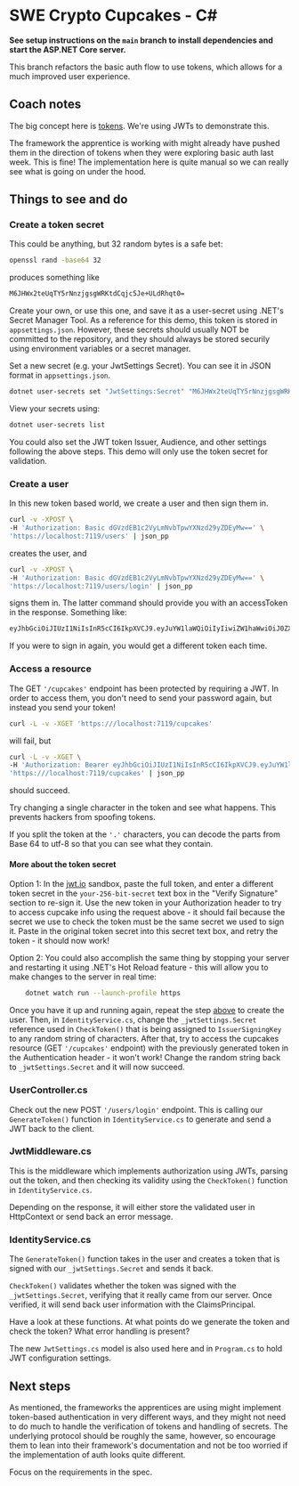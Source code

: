 # SWE Crypto Cupcakes - C#

**See setup instructions on the `main` branch to install dependencies and start
the ASP.NET Core server.**

This branch refactors the basic auth flow to use tokens, which allows for a much
improved user experience.

## Coach notes

The big concept here is [tokens](https://mv-swe-docs.netlify.app/backend/tokens.html).
We're using JWTs to demonstrate this.

The framework the apprentice is working with might already have pushed them in
the direction of tokens when they were exploring basic auth last week. This is
fine! The implementation here is quite manual so we can really see what is going
on under the hood.

## Things to see and do


### Create a token secret

This could be anything, but 32 random bytes is a safe bet:

```bash
openssl rand -base64 32
```

produces something like

```bash
M6JHWx2teUqTY5rNnzjgsgWRKtdCqjc5Je+ULdRhqt0=
```

Create your own, or use this one, and save it as a user-secret using .NET's Secret Manager Tool. As a reference for this demo, this token is stored in `appsettings.json`. However, these secrets should usually NOT be committed to the repository, and they should always be stored securily using environment variables or a secret manager.

Set a new secret (e.g. your JwtSettings Secret). You can see it in JSON format in `appsettings.json`.

```bash
dotnet user-secrets set "JwtSettings:Secret" "M6JHWx2teUqTY5rNnzjgsgWRKtdCqjc5Je+ULdRhqt0="
```

View your secrets using:

```bash
dotnet user-secrets list
```

You could also set the JWT token Issuer, Audience, and other settings following the above steps. This demo will only use the token secret for validation.

### Create a user

In this new token based world, we create a user and then sign them in.

```bash
curl -v -XPOST \
-H 'Authorization: Basic dGVzdEB1c2VyLmNvbTpwYXNzd29yZDEyMw==' \
'https://localhost:7119/users' | json_pp
```

creates the user, and

```bash
curl -v -XPOST \
-H 'Authorization: Basic dGVzdEB1c2VyLmNvbTpwYXNzd29yZDEyMw==' \
'https://localhost:7119/users/login' | json_pp
```

signs them in. The latter command should provide you with an accessToken in the
response. Something like:

```bash
eyJhbGciOiJIUzI1NiIsInR5cCI6IkpXVCJ9.eyJuYW1laWQiOiIyIiwiZW1haWwiOiJ0ZXN0QHVzZXIuY29tIiwibmJmIjoxNzA3ODQxMDQ1LCJleHAiOjE3MDg0NDU4NDUsImlhdCI6MTcwNzg0MTA0NX0.5s4X8AM2Pu9cB35qHIzEMfyb2h_Q8gx2GQUNiM3j4LU
```

If you were to sign in again, you would get a different token each time.

### Access a resource

The GET `'/cupcakes'` endpoint has been protected by requiring a JWT. In order to access them,
you don't need to send your password again, but instead you send your token!

```bash
curl -L -v -XGET 'https:///localhost:7119/cupcakes'
```

will fail, but

```bash
curl -L -v -XGET \
-H 'Authorization: Bearer eyJhbGciOiJIUzI1NiIsInR5cCI6IkpXVCJ9.eyJuYW1laWQiOiIyIiwiZW1haWwiOiJ0ZXN0QHVzZXIuY29tIiwibmJmIjoxNzA3ODQxMDQ1LCJleHAiOjE3MDg0NDU4NDUsImlhdCI6MTcwNzg0MTA0NX0.5s4X8AM2Pu9cB35qHIzEMfyb2h_Q8gx2GQUNiM3j4LU' \
'https:///localhost:7119/cupcakes' | json_pp
```

should succeed.

Try changing a single character in the token and see what happens. This prevents
hackers from spoofing tokens.

If you split the token at the `'.'` characters, you can decode the parts from
Base 64 to utf-8 so that you can see what they contain.

#### More about the token secret

Option 1: In the [jwt.io](https://jwt.io) sandbox, paste the full token, and enter a different token secret in the `your-256-bit-secret` text box in the "Verify Signature" section to re-sign it. Use the new token in your Authorization header to try to access cupcake info using the request above - it should fail because the secret we use to check the token must be the same secret we used to sign it. Paste in the original token secret into this secret text box, and retry the token - it should now work!

Option 2: You could also accomplish the same thing by stopping your server and restarting it using .NET's Hot Reload feature - this will allow you to make changes to the server in real time:

```bash
    dotnet watch run --launch-profile https
```

Once you have it up and running again, repeat the step [above](#create-a-user) to create the user. Then, in `IdentityService.cs`, change the `_jwtSettings.Secret` reference used in `CheckToken()` that is being assigned to `IssuerSigningKey` to any random string of characters. After that, try to access the cupcakes resource (GET `'/cupcakes'` endpoint) with the previously generated token in the Authentication header - it won't work! Change the random string back to `_jwtSettings.Secret` and it will now succeed.

### UserController.cs

Check out the new POST `'/users/login'` endpoint. This is calling our `GenerateToken()` function in `IdentityService.cs` to generate and send a JWT back to the client.

### JwtMiddleware.cs

This is the middleware which implements authorization using JWTs, parsing out the token, and then checking its validity using the `CheckToken()` function in `IdentityService.cs`.

Depending on the response, it will either store the validated user in HttpContext or send back an error message.

### IdentityService.cs

The `GenerateToken()` function takes in the user and creates a token that is signed with our `_jwtSettings.Secret` and sends it back.

`CheckToken()` validates whether the token was signed with the `_jwtSettings.Secret`, verifying that it really came from our server. Once verified, it will send back user information with the ClaimsPrincipal.

Have a look at these functions. At what points do we generate the token and check the token? What error handling is present?

The new `JwtSettings.cs` model is also used here and in `Program.cs` to hold JWT configuration settings.

## Next steps

As mentioned, the frameworks the apprentices are using might implement
token-based authentication in very different ways, and they might not need to do
much to handle the verification of tokens and handling of secrets. The
underlying protocol should be roughly the same, however, so encourage them to
lean into their framework's documentation and not be too worried if the
implementation of auth looks quite different.

Focus on the requirements in the spec.
